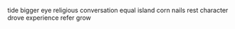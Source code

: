 tide bigger eye religious conversation equal island corn nails rest character drove experience refer grow